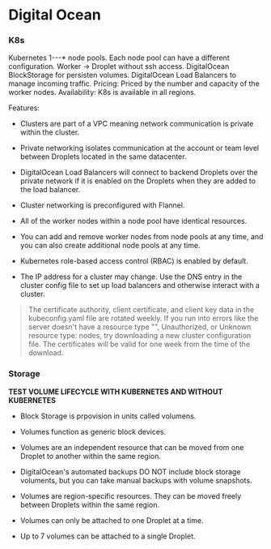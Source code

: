 # Digital Ocean

### K8s

Kubernetes 1---\* node pools.
Each node pool can have a different configuration.
Worker -> Droplet without ssh access.
DigitalOcean BlockStorage for persisten volumes.
DigitalOcean Load Balancers to manage incoming traffic.
Pricing: Priced by the number and capacity of the worker nodes.
Availability: K8s is available in all regions.

Features:

- Clusters are part of a VPC meaning network communication is private within
the cluster.

- Private networking isolates communication at the account or team level between
Droplets located in the same datacenter.

- DigitalOcean Load Balancers will connect to backend Droplets over the private
network if it is enabled on the Droplets when they are added to the load balancer.

-  Cluster networking is preconfigured with Flannel.

- All of the worker nodes within a node pool have identical resources.

- You can add and remove worker nodes from node pools at any time, and you can
also create additional node pools at any time.

- Kubernetes role-based access control (RBAC) is enabled by default.

- The IP address for a cluster may change. Use the DNS entry in the cluster
config file to set up load balancers and otherwise interact with a cluster.

> The certificate authority, client certificate, and client key data in the
kubeconfig.yaml file are rotated weekly. If you run into errors like the server
doesn't have a resource type "<resource>", Unauthorized, or Unknown resource
type: nodes, try downloading a new cluster configuration file. The certificates
will be valid for one week from the time of the download.

### Storage

**TEST VOLUME LIFECYCLE WITH KUBERNETES AND WITHOUT KUBERNETES**

- Block Storage is prpovision in units called volumens.

- Volumes function as generic block devices.

- Volumes are an independent resource that can be moved from one Droplet to
another within the same region.

- DigitalOcean's automated backups DO NOT include block storage voluments, but
you can take manual backups with volume snapshots.

- Volumes are region-specific resources. They can be moved freely between Droplets
within the same region.

- Volumes can only be attached to one Droplet at a time.

- Up to 7 volumes can be attached to a single Droplet.
